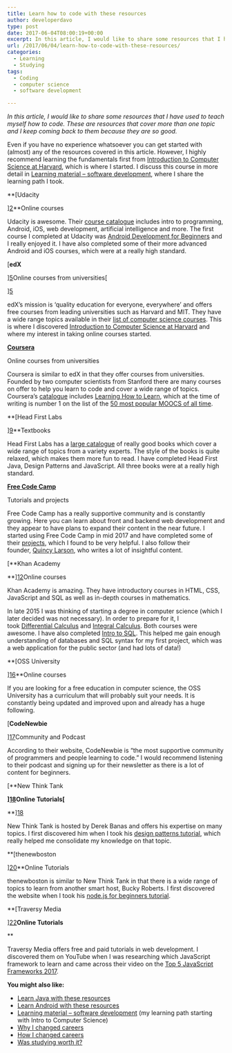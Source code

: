 ```yaml
---
title: Learn how to code with these resources
author: developerdavo
type: post
date: 2017-06-04T08:00:19+00:00
excerpt: In this article, I would like to share some resources that I have used to teach myself how to code. These are resources that cover more than one topic and I keep coming back to them because they are so good.
url: /2017/06/04/learn-how-to-code-with-these-resources/
categories:
  - Learning
  - Studying
tags:
  - Coding
  - computer science
  - software development

---
```

_In this article, I would like to share some resources that I have used to teach myself how to code. These are resources that cover more than one topic and I keep coming back to them because they are so good._

Even if you have no experience whatsoever you can get started with (almost) any of the resources covered in this article. However, I highly recommend learning the fundamentals first from <a href="https://cs50.harvard.edu/" target="_blank" rel="noopener noreferrer">Introduction to Computer Science at Harvard</a>, which is where I started. I discuss this course in more detail in [Learning material &#8211; software development][1], where I share the learning path I took.

**[Udacity
  
][2]**Online courses

Udacity is awesome. Their [course catalogue][3] includes intro to programming, Android, iOS, web development, artificial intelligence and more. The first course I completed at Udacity was [Android Development for Beginners][4] and I really enjoyed it. I have also completed some of their more advanced Android and iOS courses, which were at a really high standard.

[**edX**
  
][5]Online courses from universities[
  
][5]

edX&#8217;s mission is &#8216;quality education for everyone, everywhere&#8217; and offers free courses from leading universities such as Harvard and MIT. They have a wide range topics available in their <a href="https://www.edx.org/course/?course=all&subject=Computer%20Science" target="_blank" rel="noopener noreferrer">list of computer science courses</a>. This is where I discovered [Introduction to Computer Science at Harvard][6] and where my interest in taking online courses started.

**[Coursera][7]**
  
Online courses from universities

Coursera is similar to edX in that they offer courses from universities. Founded by two computer scientists from Stanford there are many courses on offer to help you learn to code and cover a wide range of topics. Coursera&#8217;s <a href="https://www.coursera.org/browse?languages=en" target="_blank" rel="noopener noreferrer">catalogue</a> includes [Learning How to Learn][8], which at the time of writing is number 1 on the list of the <a href="http://www.onlinecoursereport.com/the-50-most-popular-moocs-of-all-time/" target="_blank" rel="noopener noreferrer">50 most popular MOOCS of all time</a>.

**[Head First Labs
  
][9]**Textbooks

Head First Labs has a <a href="http://shop.oreilly.com/category/series/head-first.do" target="_blank" rel="noopener noreferrer">large catalogue</a> of really good books which cover a wide range of topics from a variety experts. The style of the books is quite relaxed, which makes them more fun to read. I have completed Head First Java, Design Patterns and JavaScript. All three books were at a really high standard.

**[Free Code Camp][10]**
  
Tutorials and projects

Free Code Camp has a really supportive community and is constantly growing. Here you can learn about front and backend web development and they appear to have plans to expand their content in the near future. I started using Free Code Camp in mid 2017 and have completed some of their <a href="https://www.freecodecamp.org/developerdavo" target="_blank" rel="noopener">projects</a>, which I found to be very helpful. I also follow their founder, [Quincy Larson][11], who writes a lot of insightful content.

[**Khan Academy
  
**][12]Online courses

Khan Academy is amazing. They have introductory courses in HTML, CSS, JavaScript and SQL as well as in-depth courses in mathematics.

In late 2015 I was thinking of starting a degree in computer science (which I later decided was not necessary). In order to prepare for it, I took [Differential Calculus][13] and [Integral Calculus][14]. Both courses were awesome. I have also completed [Intro to SQL][15]. This helped me gain enough understanding of databases and SQL syntax for my first project, which was a web application for the public sector (and had lots of data!)

**[OSS University
  
][16]**Online courses

If you are looking for a free education in computer science, the OSS University has a curriculum that will probably suit your needs. It is constantly being updated and improved upon and already has a huge following.

[**CodeNewbie**
  
][17]Community and Podcast

According to their website, CodeNewbie is &#8220;the most supportive community of programmers and people learning to code.&#8221; I would recommend listening to their podcast and signing up for their newsletter as there is a lot of content for beginners.

[**New Think Tank
  
**][18]Online Tutorials[**
  
**][18]

New Think Tank is hosted by Derek Banas and offers his expertise on many topics. I first discovered him when I took his [design patterns tutorial][19], which really helped me consolidate my knowledge on that topic.

**[thenewboston
  
][20]**Online Tutorials

thenewboston is similar to New Think Tank in that there is a wide range of topics to learn from another smart host, Bucky Roberts. I first discovered the website when I took his [node.js for beginners tutorial][21].

**[Traversy Media
  
][22]**Online Tutorials**
  
**

Traversy Media offers free and paid tutorials in web development. I discovered them on YouTube when I was researching which JavaScript framework to learn and came across their video on the [Top 5 JavaScript Frameworks 2017][23].

**You might also like:**

  * <a href="http://learnitmyway.com/2017/06/17/learn-java-with-these-resources/" target="_blank" rel="noopener">Learn Java with these resources</a>
  * <a href="http://learnitmyway.com/2017/08/12/learn-android-with-these-resources/" target="_blank" rel="noopener">Learn Android with these resources</a>
  * [Learning material &#8211; software development][1] (my learning path starting with Intro to Computer Science)
  * [Why I changed careers][27]
  * [How I changed careers][28]
  * [Was studying worth it?][29]

 [1]: http://learnitmyway.com/2016/11/11/learning-material-software-development/
 [2]: https://www.udacity.com/
 [3]: https://www.udacity.com/courses/all
 [4]: https://www.udacity.com/course/android-development-for-beginners--ud837
 [5]: https://www.edx.org/
 [6]: https://cs50.harvard.edu/
 [7]: https://www.coursera.org/
 [8]: https://www.coursera.org/learn/learning-how-to-learn
 [9]: http://www.headfirstlabs.com/
 [10]: https://www.freecodecamp.com
 [11]: https://medium.freecodecamp.com/@quincylarson
 [12]: https://www.khanacademy.org/
 [13]: https://www.khanacademy.org/math/differential-calculus
 [14]: https://www.khanacademy.org/math/integral-calculus
 [15]: https://www.khanacademy.org/computing/computer-programming/sql
 [16]: https://github.com/open-source-society/computer-science
 [17]: http://www.codenewbie.org/
 [18]: http://www.newthinktank.com/
 [19]: http://www.newthinktank.com/videos/design-patterns-tutorial/
 [20]: https://thenewboston.com/
 [21]: https://thenewboston.com/videos.php?cat=355
 [22]: http://www.traversymedia.com/
 [23]: https://www.youtube.com/watch?v=_vL8s5ayuFk
 [27]: http://learnitmyway.com/2016/08/10/why-i-changed-careers/
 [28]: http://learnitmyway.com/2016/09/17/how-i-changed-careers/
 [29]: http://learnitmyway.com/2016/10/12/was-studying-worth-it/